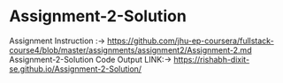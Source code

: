# Assignment-2-Solution
   Assignment Instruction :-> https://github.com/jhu-ep-coursera/fullstack-course4/blob/master/assignments/assignment2/Assignment-2.md
    Assignment-2-Solution
    Code Output LINK:-> https://rishabh-dixit-se.github.io/Assignment-2-Solution/
